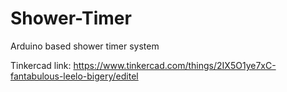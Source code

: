 # Shower-Timer
Arduino based shower timer system 

Tinkercad link:
https://www.tinkercad.com/things/2IX5O1ye7xC-fantabulous-leelo-bigery/editel
